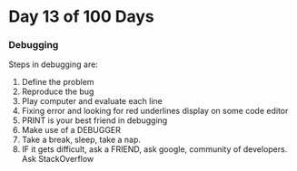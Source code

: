 # Day 13 of 100 Days

### Debugging

Steps in debugging are:
1. Define the problem
2. Reproduce the bug
3. Play computer and evaluate each line
4. Fixing error and looking for red underlines display on some code editor
5. PRINT is your best friend in debugging
6. Make use of a DEBUGGER
7. Take a break, sleep, take a nap. 
8. IF it gets difficult, ask a FRIEND, ask google, community of developers. Ask StackOverflow